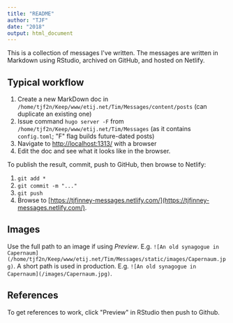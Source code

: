 ```yaml
---
title: "README"
author: "TJF"
date: "2018"
output: html_document
---
```


This is a collection of messages I've written. The messages are written in Markdown using RStudio, archived on GitHub, and hosted on Netlify.

## Typical workflow

1. Create a new MarkDown doc in `/home/tjf2n/Keep/www/etij.net/Tim/Messages/content/posts` (can duplicate an existing one)
2. Issue command `hugo server -F` from `/home/tjf2n/Keep/www/etij.net/Tim/Messages` (as it contains `config.toml`; "F" flag builds future-dated posts)
3. Navigate to [http://localhost:1313/](http://localhost:1313/) with a browser
4. Edit the doc and see what it looks like in the browser.

To publish the result, commit, push to GitHub, then browse to Netlify:

1. `git add *`
2. `git commit -m "..."`
3. `git push`
4. Browse to [https://tjfinney-messages.netlify.com/](https://tjfinney-messages.netlify.com/).

## Images

Use the full path to an image if using *Preview*. E.g. `![An old synagogue in Capernaum](/home/tjf2n/Keep/www/etij.net/Tim/Messages/static/images/Capernaum.jpg)`. A short path is used in production. E.g. `![An old synagogue in Capernaum](/images/Capernaum.jpg)`.

## References

To get references to work, click "Preview" in RStudio then push to Github.

